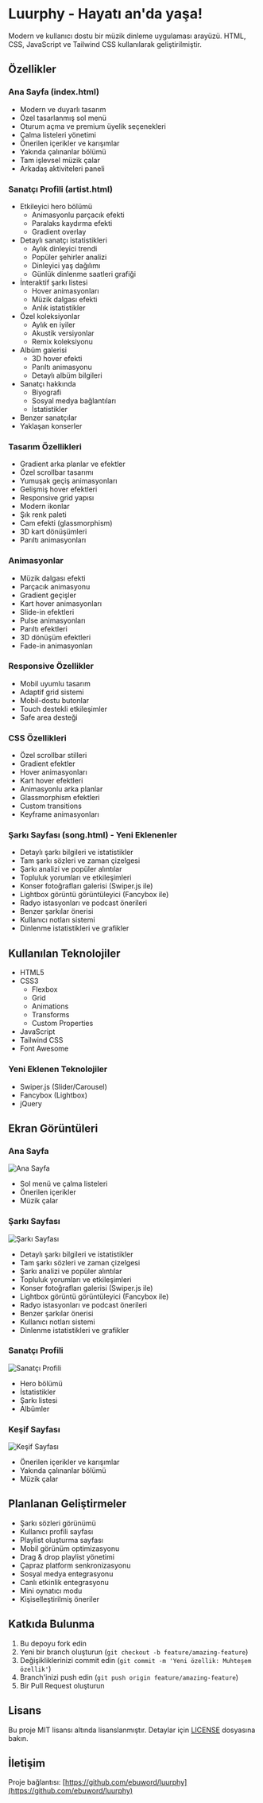 # Luurphy - Hayatı an'da yaşa!

Modern ve kullanıcı dostu bir müzik dinleme uygulaması arayüzü. HTML, CSS, JavaScript ve Tailwind CSS kullanılarak geliştirilmiştir.

## Özellikler

### Ana Sayfa (index.html)
- Modern ve duyarlı tasarım
- Özel tasarlanmış sol menü
- Oturum açma ve premium üyelik seçenekleri
- Çalma listeleri yönetimi 
- Önerilen içerikler ve karışımlar
- Yakında çalınanlar bölümü
- Tam işlevsel müzik çalar
- Arkadaş aktiviteleri paneli

### Sanatçı Profili (artist.html)
- Etkileyici hero bölümü
  - Animasyonlu parçacık efekti
  - Paralaks kaydırma efekti
  - Gradient overlay
- Detaylı sanatçı istatistikleri
  - Aylık dinleyici trendi
  - Popüler şehirler analizi
  - Dinleyici yaş dağılımı
  - Günlük dinlenme saatleri grafiği
- İnteraktif şarkı listesi
  - Hover animasyonları
  - Müzik dalgası efekti
  - Anlık istatistikler
- Özel koleksiyonlar
  - Aylık en iyiler
  - Akustik versiyonlar
  - Remix koleksiyonu
- Albüm galerisi
  - 3D hover efekti
  - Parıltı animasyonu
  - Detaylı albüm bilgileri
- Sanatçı hakkında
  - Biyografi
  - Sosyal medya bağlantıları
  - İstatistikler
- Benzer sanatçılar
- Yaklaşan konserler

### Tasarım Özellikleri
- Gradient arka planlar ve efektler
- Özel scrollbar tasarımı
- Yumuşak geçiş animasyonları
- Gelişmiş hover efektleri
- Responsive grid yapısı
- Modern ikonlar
- Şık renk paleti
- Cam efekti (glassmorphism)
- 3D kart dönüşümleri
- Parıltı animasyonları

### Animasyonlar
- Müzik dalgası efekti
- Parçacık animasyonu
- Gradient geçişler
- Kart hover animasyonları
- Slide-in efektleri
- Pulse animasyonları
- Parıltı efektleri
- 3D dönüşüm efektleri
- Fade-in animasyonları

### Responsive Özellikler
- Mobil uyumlu tasarım
- Adaptif grid sistemi
- Mobil-dostu butonlar
- Touch destekli etkileşimler
- Safe area desteği

### CSS Özellikleri
- Özel scrollbar stilleri
- Gradient efektler
- Hover animasyonları
- Kart hover efektleri
- Animasyonlu arka planlar
- Glassmorphism efektleri
- Custom transitions
- Keyframe animasyonları

### Şarkı Sayfası (song.html) - Yeni Eklenenler
- Detaylı şarkı bilgileri ve istatistikler
- Tam şarkı sözleri ve zaman çizelgesi
- Şarkı analizi ve popüler alıntılar
- Topluluk yorumları ve etkileşimleri
- Konser fotoğrafları galerisi (Swiper.js ile)
- Lightbox görüntü görüntüleyici (Fancybox ile)
- Radyo istasyonları ve podcast önerileri
- Benzer şarkılar önerisi
- Kullanıcı notları sistemi
- Dinlenme istatistikleri ve grafikler

## Kullanılan Teknolojiler
- HTML5
- CSS3
  - Flexbox
  - Grid
  - Animations
  - Transforms
  - Custom Properties
- JavaScript
- Tailwind CSS
- Font Awesome

### Yeni Eklenen Teknolojiler
- Swiper.js (Slider/Carousel)
- Fancybox (Lightbox)
- jQuery

## Ekran Görüntüleri

### Ana Sayfa
![Ana Sayfa](screenshots/home.png)
- Sol menü ve çalma listeleri
- Önerilen içerikler
- Müzik çalar

### Şarkı Sayfası
![Şarkı Sayfası](screenshots/song.png)
- Detaylı şarkı bilgileri ve istatistikler
- Tam şarkı sözleri ve zaman çizelgesi
- Şarkı analizi ve popüler alıntılar
- Topluluk yorumları ve etkileşimleri
- Konser fotoğrafları galerisi (Swiper.js ile)
- Lightbox görüntü görüntüleyici (Fancybox ile)
- Radyo istasyonları ve podcast önerileri
- Benzer şarkılar önerisi
- Kullanıcı notları sistemi
- Dinlenme istatistikleri ve grafikler

### Sanatçı Profili
![Sanatçı Profili](screenshots/artist.png)
- Hero bölümü
- İstatistikler
- Şarkı listesi
- Albümler

### Keşif Sayfası
![Keşif Sayfası](screenshots/discover.png)
- Önerilen içerikler ve karışımlar
- Yakında çalınanlar bölümü
- Müzik çalar

## Planlanan Geliştirmeler
- Şarkı sözleri görünümü
- Kullanıcı profili sayfası
- Playlist oluşturma sayfası
- Mobil görünüm optimizasyonu
- Drag & drop playlist yönetimi
- Çapraz platform senkronizasyonu
- Sosyal medya entegrasyonu
- Canlı etkinlik entegrasyonu
- Mini oynatıcı modu
- Kişiselleştirilmiş öneriler

## Katkıda Bulunma
1. Bu depoyu fork edin
2. Yeni bir branch oluşturun (`git checkout -b feature/amazing-feature`)
3. Değişikliklerinizi commit edin (`git commit -m 'Yeni özellik: Muhteşem özellik'`)
4. Branch'inizi push edin (`git push origin feature/amazing-feature`)
5. Bir Pull Request oluşturun

## Lisans
Bu proje MIT lisansı altında lisanslanmıştır. Detaylar için [LICENSE](LICENSE) dosyasına bakın.

## İletişim
Proje bağlantısı: [https://github.com/ebuword/luurphy](https://github.com/ebuword/luurphy)